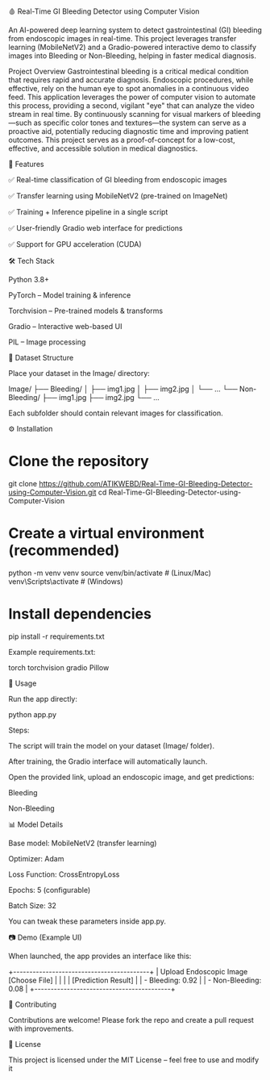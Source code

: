 🩸 Real-Time GI Bleeding Detector using Computer Vision

An AI-powered deep learning system to detect gastrointestinal (GI) bleeding from endoscopic images in real-time. This project leverages transfer learning (MobileNetV2) and a Gradio-powered interactive demo to classify images into Bleeding or Non-Bleeding, helping in faster medical diagnosis.

Project Overview
Gastrointestinal bleeding is a critical medical condition that requires rapid and accurate diagnosis. Endoscopic procedures, while effective, rely on the human eye to spot anomalies in a continuous video feed. This application leverages the power of computer vision to automate this process, providing a second, vigilant "eye" that can analyze the video stream in real time. By continuously scanning for visual markers of bleeding—such as specific color tones and textures—the system can serve as a proactive aid, potentially reducing diagnostic time and improving patient outcomes. This project serves as a proof-of-concept for a low-cost, effective, and accessible solution in medical diagnostics.

📌 Features

✅ Real-time classification of GI bleeding from endoscopic images

✅ Transfer learning using MobileNetV2 (pre-trained on ImageNet)

✅ Training + Inference pipeline in a single script

✅ User-friendly Gradio web interface for predictions

✅ Support for GPU acceleration (CUDA)

🛠 Tech Stack

Python 3.8+

PyTorch – Model training & inference

Torchvision – Pre-trained models & transforms

Gradio – Interactive web-based UI

PIL – Image processing

📂 Dataset Structure

Place your dataset in the Image/ directory:

Image/
 ├── Bleeding/
 │    ├── img1.jpg
 │    ├── img2.jpg
 │    └── ...
 └── Non-Bleeding/
      ├── img1.jpg
      ├── img2.jpg
      └── ...


Each subfolder should contain relevant images for classification.

⚙️ Installation
# Clone the repository
git clone https://github.com/ATIKWEBD/Real-Time-GI-Bleeding-Detector-using-Computer-Vision.git
cd Real-Time-GI-Bleeding-Detector-using-Computer-Vision

# Create a virtual environment (recommended)
python -m venv venv
source venv/bin/activate  # (Linux/Mac)
venv\Scripts\activate     # (Windows)

# Install dependencies
pip install -r requirements.txt


Example requirements.txt:

torch
torchvision
gradio
Pillow

🚀 Usage

Run the app directly:

python app.py

Steps:

The script will train the model on your dataset (Image/ folder).

After training, the Gradio interface will automatically launch.

Open the provided link, upload an endoscopic image, and get predictions:

Bleeding

Non-Bleeding

📊 Model Details

Base model: MobileNetV2 (transfer learning)

Optimizer: Adam

Loss Function: CrossEntropyLoss

Epochs: 5 (configurable)

Batch Size: 32

You can tweak these parameters inside app.py.

📷 Demo (Example UI)

When launched, the app provides an interface like this:

+------------------------------------------+
| Upload Endoscopic Image [Choose File]    |
|                                          |
| [Prediction Result]                      |
|   - Bleeding: 0.92                       |
|   - Non-Bleeding: 0.08                   |
+------------------------------------------+

🤝 Contributing

Contributions are welcome! Please fork the repo and create a pull request with improvements.

📜 License

This project is licensed under the MIT License – feel free to use and modify it
